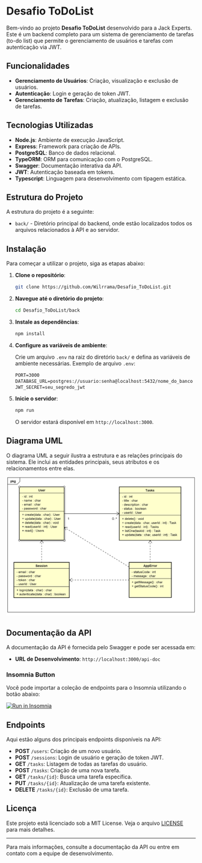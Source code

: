# Desafio ToDoList

Bem-vindo ao projeto **Desafio ToDoList** desenvolvido para a Jack Experts. Este é um backend completo para um sistema de gerenciamento de tarefas (to-do list) que permite o gerenciamento de usuários e tarefas com autenticação via JWT.

## Funcionalidades

- **Gerenciamento de Usuários**: Criação, visualização e exclusão de usuários.
- **Autenticação**: Login e geração de token JWT.
- **Gerenciamento de Tarefas**: Criação, atualização, listagem e exclusão de tarefas.

## Tecnologias Utilizadas

- **Node.js**: Ambiente de execução JavaScript.
- **Express**: Framework para criação de APIs.
- **PostgreSQL**: Banco de dados relacional.
- **TypeORM**: ORM para comunicação com o PostgreSQL.
- **Swagger**: Documentação interativa da API.
- **JWT**: Autenticação baseada em tokens.
- **Typescript**: Linguagem para desenvolvimento com tipagem estática.

## Estrutura do Projeto

A estrutura do projeto é a seguinte:

- `back/` - Diretório principal do backend, onde estão localizados todos os arquivos relacionados à API e ao servidor.

## Instalação

Para começar a utilizar o projeto, siga as etapas abaixo:

1. **Clone o repositório**:

   ```bash
   git clone https://github.com/Wilrrama/Desafio_ToDoList.git
   ```

2. **Navegue até o diretório do projeto**:

   ```bash
   cd Desafio_ToDoList/back
   ```

3. **Instale as dependências**:

   ```bash
   npm install
   ```

4. **Configure as variáveis de ambiente**:

   Crie um arquivo `.env` na raiz do diretório `back/` e defina as variáveis de ambiente necessárias. Exemplo de arquivo `.env`:

   ```env
   PORT=3000
   DATABASE_URL=postgres://usuario:senha@localhost:5432/nome_do_banco
   JWT_SECRET=seu_segredo_jwt
   ```

5. **Inicie o servidor**:

   ```bash
   npm run
   ```

   O servidor estará disponível em `http://localhost:3000`.

## Diagrama UML

O diagrama UML a seguir ilustra a estrutura e as relações principais do sistema. Ele inclui as entidades principais, seus atributos e os relacionamentos entre elas.

![Diagrama UML](back/DER.png)

## Documentação da API

A documentação da API é fornecida pelo Swagger e pode ser acessada em:

- **URL de Desenvolvimento**: `http://localhost:3000/api-doc`

### Insomnia Button

Você pode importar a coleção de endpoints para o Insomnia utilizando o botão abaixo:

[![Run in Insomnia](https://insomnia.rest/images/run.svg)](https://insomnia.rest/run/?label=Desafio%20ToDo%20List&uri=https%3A%2F%2Fraw.githubusercontent.com%2FWilrrama%2FDesafio_ToDoList%2Fmain%2Fback%2FInsomnia_end_points)

## Endpoints

Aqui estão alguns dos principais endpoints disponíveis na API:

- **POST** `/users`: Criação de um novo usuário.
- **POST** `/sessions`: Login de usuário e geração de token JWT.
- **GET** `/tasks`: Listagem de todas as tarefas do usuário.
- **POST** `/tasks`: Criação de uma nova tarefa.
- **GET** `/tasks/{id}`: Busca uma tarefa específica.
- **PUT** `/tasks/{id}`: Atualização de uma tarefa existente.
- **DELETE** `/tasks/{id}`: Exclusão de uma tarefa.

## Licença

Este projeto está licenciado sob a MIT License. Veja o arquivo [LICENSE](LICENSE) para mais detalhes.

---

Para mais informações, consulte a documentação da API ou entre em contato com a equipe de desenvolvimento.
